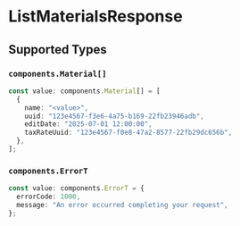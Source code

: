 # ListMaterialsResponse


## Supported Types

### `components.Material[]`

```typescript
const value: components.Material[] = [
  {
    name: "<value>",
    uuid: "123e4567-f3e6-4a75-b169-22fb23946adb",
    editDate: "2025-07-01 12:00:00",
    taxRateUuid: "123e4567-f0e8-47a2-8577-22fb29dc656b",
  },
];
```

### `components.ErrorT`

```typescript
const value: components.ErrorT = {
  errorCode: 1000,
  message: "An error occurred completing your request",
};
```

